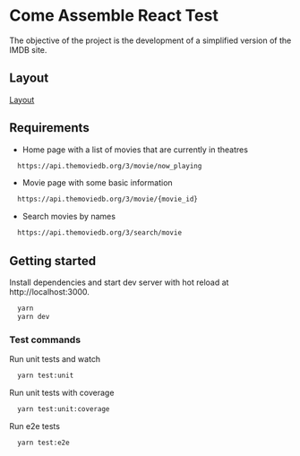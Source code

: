 # Come Assemble React Test

The objective of the project is the development of a simplified version of the IMDB site.

## Layout

[Layout](https://www.figma.com/file/MxV5N2cbeu7ewCyfpHxQ0N/Come-Assemble---React-test?type=design&node-id=0%3A1&t=DjNPyHNiJ2BvVOuF-1)

## Requirements

- Home page with a list of movies that are currently in theatres

```bash
  https://api.themoviedb.org/3/movie/now_playing
```

- Movie page with some basic information

```bash
  https://api.themoviedb.org/3/movie/{movie_id}
```

- Search movies by names

```bash
  https://api.themoviedb.org/3/search/movie
```

## Getting started

Install dependencies and start dev server with hot reload at http://localhost:3000.

```bash
  yarn
  yarn dev
```

### Test commands

Run unit tests and watch

```bash
  yarn test:unit
```

Run unit tests with coverage

```bash
  yarn test:unit:coverage
```

Run e2e tests

```bash
  yarn test:e2e
```

